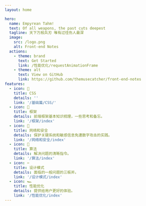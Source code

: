 ```yaml
---
layout: home

hero:
  name: Empyrean Tahm!
  text: Of all weapons, the past cuts deepest
  tagline: 天下万般兵刃 唯有过往伤人最深
  image:
    src: /logo.png
    alt: Front-end Notes
  actions:
    - theme: brand
      text: Get Started
      link: /性能优化/requestAnimationFrame
    - theme: alt
      text: View on GitHub
      link: https://github.com/themusecatcher/front-end-notes
features:
  - icon: 🍚
    title: CSS
    details: ''
    link: '/基础篇/CSS/'
  - icon: 🍔
    title: 框架
    details: 前端框架基本知识梳理，一些思考和备忘。
    link: '/框架/index'
  - icon: 📡
    title: 网络和安全
    details: 保护关键系统和敏感信息免遭数字攻击的实践。
    link: '/网络和安全/index'
  - icon: 🧮
    title: 算法
    details: 解决问题的清晰指令。
    link: '/算法/index'
  - icon: ✂️
    title: 设计模式
    details: 面临的一般问题的三板斧。
    link: '/设计模式/index'
  - icon: 🏎️
    title: 性能优化
    details: 提供给用户更好的体验。
    link: '/性能优化/index'
---
```

